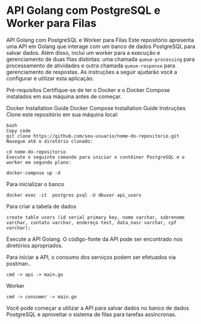 
# API Golang com PostgreSQL e Worker para Filas

API Golang com PostgreSQL e Worker para Filas
Este repositório apresenta uma API em Golang que interage com um banco de dados PostgreSQL para salvar dados. Além disso, inclui um worker para a execução e gerenciamento de duas filas distintas: uma chamada `queue-processing` para processamento de atividades e outra chamada `queue-response` para gerenciamento de respostas. As instruções a seguir ajudarão você a configurar e utilizar esta aplicação.


Pré-requisitos
Certifique-se de ter o Docker e o Docker Compose instalados em sua máquina antes de começar.

Docker Installation Guide
Docker Compose Installation Guide
Instruções
Clone este repositório em sua máquina local:

```
bash
Copy code
git clone https://github.com/seu-usuario/nome-do-repositorio.git
Navegue até o diretório clonado:
```

```
cd nome-do-repositorio
Execute o seguinte comando para iniciar o contêiner PostgreSQL e o worker em segundo plano:
```
```
docker-compose up -d
```
Para inicializar o banco
```
docker exec -it  postgres psql -U dbuser api_users
```
Para criar a tabela de dados
```
create table users (id serial primary key, nome varchar, sobrenome varchar, contato varchar, endereço text, data_nasc varchar, cpf varchar);
```

Execute a API Golang. O código-fonte da API pode ser encontrado nos diretórios apropriados.

Para iniciar a API, o consumo dos serviços podem ser efetuados via postman..
```
cmd -> api -> main.go
```
Worker
```
cmd -> consumer -> main.go
```
Você pode começar a utilizar a API para salvar dados no banco de dados PostgreSQL e aproveitar o sistema de filas para tarefas assíncronas.